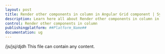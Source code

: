 ```yaml
---
layout: post
title: Render other components in column in Angular Grid component | Syncfusion
description: Learn here all about Render other components in column in Syncfusion ##Platform_Name## Grid component of Syncfusion Essential JS 2 and more.
control: Render other components in column 
publishingplatform: ##Platform_Name##
documentation: ug
---
```


/js/jsj/djdh
This file can contain any content.